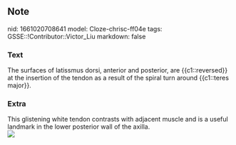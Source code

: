 ## Note
nid: 1661020708641
model: Cloze-chrisc-ff04e
tags: GSSE::!Contributor::Victor_Liu
markdown: false

### Text
<div>
  The surfaces of latissmus dorsi, anterior and posterior, are
  {{c1::reversed}} at the insertion of the tendon as a result of
  the spiral turn around {{c1::teres major}}.
</div>

### Extra
<div>
  This glistening white tendon contrasts with adjacent muscle and
  is a useful landmark in the lower posterior wall of the axilla.
</div><img src=
"paste-8120c8eb8c47d13f6b19862e5d7f4cb012f52749.jpg">
